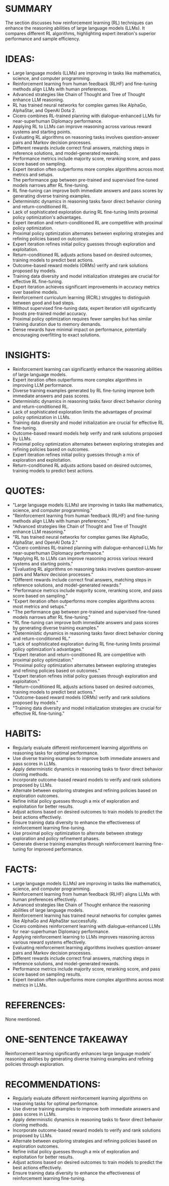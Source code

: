 # SUMMARY
The section discusses how reinforcement learning (RL) techniques can enhance the reasoning abilities of large language models (LLMs). It compares different RL algorithms, highlighting expert iteration's superior performance and sample efficiency.

# IDEAS:
- Large language models (LLMs) are improving in tasks like mathematics, science, and computer programming.
- Reinforcement learning from human feedback (RLHF) and fine-tuning methods align LLMs with human preferences.
- Advanced strategies like Chain of Thought and Tree of Thought enhance LLM reasoning.
- RL has trained neural networks for complex games like AlphaGo, AlphaStar, and OpenAI Dota 2.
- Cicero combines RL-trained planning with dialogue-enhanced LLMs for near-superhuman Diplomacy performance.
- Applying RL to LLMs can improve reasoning across various reward systems and starting points.
- Evaluating RL algorithms on reasoning tasks involves question-answer pairs and Markov decision processes.
- Different rewards include correct final answers, matching steps in reference solutions, and model-generated rewards.
- Performance metrics include majority score, reranking score, and pass score based on sampling.
- Expert iteration often outperforms more complex algorithms across most metrics and setups.
- The performance gap between pre-trained and supervised fine-tuned models narrows after RL fine-tuning.
- RL fine-tuning can improve both immediate answers and pass scores by generating diverse training examples.
- Deterministic dynamics in reasoning tasks favor direct behavior cloning and return-conditioned RL.
- Lack of sophisticated exploration during RL fine-tuning limits proximal policy optimization's advantages.
- Expert iteration and return-conditioned RL are competitive with proximal policy optimization.
- Proximal policy optimization alternates between exploring strategies and refining policies based on outcomes.
- Expert iteration refines initial policy guesses through exploration and exploitation.
- Return-conditioned RL adjusts actions based on desired outcomes, training models to predict best actions.
- Outcome-based reward models (ORMs) verify and rank solutions proposed by models.
- Training data diversity and model initialization strategies are crucial for effective RL fine-tuning.
- Expert iteration achieves significant improvements in accuracy metrics over baseline models.
- Reinforcement curriculum learning (RCRL) struggles to distinguish between good and bad steps.
- Without supervised fine-tuning data, expert iteration still significantly boosts pre-trained model accuracy.
- Proximal policy optimization requires fewer samples but has similar training duration due to memory demands.
- Dense rewards have minimal impact on performance, potentially encouraging overfitting to exact solutions.

# INSIGHTS:
- Reinforcement learning can significantly enhance the reasoning abilities of large language models.
- Expert iteration often outperforms more complex algorithms in improving LLM performance.
- Diverse training examples generated by RL fine-tuning improve both immediate answers and pass scores.
- Deterministic dynamics in reasoning tasks favor direct behavior cloning and return-conditioned RL.
- Lack of sophisticated exploration limits the advantages of proximal policy optimization in LLMs.
- Training data diversity and model initialization are crucial for effective RL fine-tuning.
- Outcome-based reward models help verify and rank solutions proposed by LLMs.
- Proximal policy optimization alternates between exploring strategies and refining policies based on outcomes.
- Expert iteration refines initial policy guesses through a mix of exploration and exploitation.
- Return-conditioned RL adjusts actions based on desired outcomes, training models to predict best actions.

# QUOTES:
- "Large language models (LLMs) are improving in tasks like mathematics, science, and computer programming."
- "Reinforcement learning from human feedback (RLHF) and fine-tuning methods align LLMs with human preferences."
- "Advanced strategies like Chain of Thought and Tree of Thought enhance LLM reasoning."
- "RL has trained neural networks for complex games like AlphaGo, AlphaStar, and OpenAI Dota 2."
- "Cicero combines RL-trained planning with dialogue-enhanced LLMs for near-superhuman Diplomacy performance."
- "Applying RL to LLMs can improve reasoning across various reward systems and starting points."
- "Evaluating RL algorithms on reasoning tasks involves question-answer pairs and Markov decision processes."
- "Different rewards include correct final answers, matching steps in reference solutions, and model-generated rewards."
- "Performance metrics include majority score, reranking score, and pass score based on sampling."
- "Expert iteration often outperforms more complex algorithms across most metrics and setups."
- "The performance gap between pre-trained and supervised fine-tuned models narrows after RL fine-tuning."
- "RL fine-tuning can improve both immediate answers and pass scores by generating diverse training examples."
- "Deterministic dynamics in reasoning tasks favor direct behavior cloning and return-conditioned RL."
- "Lack of sophisticated exploration during RL fine-tuning limits proximal policy optimization's advantages."
- "Expert iteration and return-conditioned RL are competitive with proximal policy optimization."
- "Proximal policy optimization alternates between exploring strategies and refining policies based on outcomes."
- "Expert iteration refines initial policy guesses through exploration and exploitation."
- "Return-conditioned RL adjusts actions based on desired outcomes, training models to predict best actions."
- "Outcome-based reward models (ORMs) verify and rank solutions proposed by models."
- "Training data diversity and model initialization strategies are crucial for effective RL fine-tuning."

# HABITS:
- Regularly evaluate different reinforcement learning algorithms on reasoning tasks for optimal performance.
- Use diverse training examples to improve both immediate answers and pass scores in LLMs.
- Apply deterministic dynamics in reasoning tasks to favor direct behavior cloning methods.
- Incorporate outcome-based reward models to verify and rank solutions proposed by LLMs.
- Alternate between exploring strategies and refining policies based on exploration outcomes.
- Refine initial policy guesses through a mix of exploration and exploitation for better results.
- Adjust actions based on desired outcomes to train models to predict the best actions effectively.
- Ensure training data diversity to enhance the effectiveness of reinforcement learning fine-tuning.
- Use proximal policy optimization to alternate between strategy exploration and policy refinement phases.
- Generate diverse training examples through reinforcement learning fine-tuning for improved performance.

# FACTS:
- Large language models (LLMs) are improving in tasks like mathematics, science, and computer programming.
- Reinforcement learning from human feedback (RLHF) aligns LLMs with human preferences effectively.
- Advanced strategies like Chain of Thought enhance the reasoning abilities of large language models.
- Reinforcement learning has trained neural networks for complex games like AlphaGo and AlphaStar successfully.
- Cicero combines reinforcement learning with dialogue-enhanced LLMs for near-superhuman Diplomacy performance.
- Applying reinforcement learning to LLMs improves reasoning across various reward systems effectively.
- Evaluating reinforcement learning algorithms involves question-answer pairs and Markov decision processes.
- Different rewards include correct final answers, matching steps in reference solutions, and model-generated rewards.
- Performance metrics include majority score, reranking score, and pass score based on sampling results.
- Expert iteration often outperforms more complex algorithms across most metrics in LLMs.

# REFERENCES:
None mentioned.

# ONE-SENTENCE TAKEAWAY
Reinforcement learning significantly enhances large language models' reasoning abilities by generating diverse training examples and refining policies through exploration.

# RECOMMENDATIONS:
- Regularly evaluate different reinforcement learning algorithms on reasoning tasks for optimal performance.
- Use diverse training examples to improve both immediate answers and pass scores in LLMs.
- Apply deterministic dynamics in reasoning tasks to favor direct behavior cloning methods.
- Incorporate outcome-based reward models to verify and rank solutions proposed by LLMs.
- Alternate between exploring strategies and refining policies based on exploration outcomes.
- Refine initial policy guesses through a mix of exploration and exploitation for better results.
- Adjust actions based on desired outcomes to train models to predict the best actions effectively.
- Ensure training data diversity to enhance the effectiveness of reinforcement learning fine-tuning.